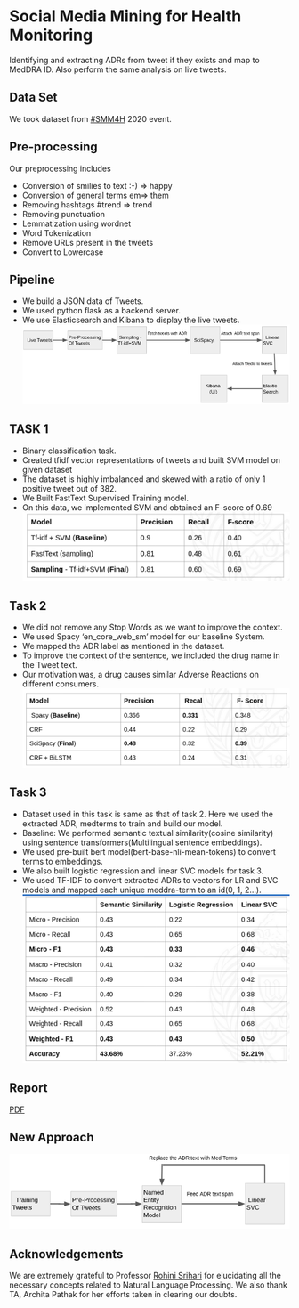 # Social Media Mining for Health Monitoring

Identifying and extracting ADRs from tweet if they exists and map to MedDRA ID. Also perform the same analysis on live tweets.


## Data Set

We took dataset from [#SMM4H](https://healthlanguageprocessing.org/smm4h-sharedtask-2020/) 2020 event.

## Pre-processing
Our preprocessing includes 
* Conversion of smilies to text    :-) => happy
* Conversion of general terms    em=> them 
* Removing hashtags   #trend => trend
* Removing punctuation
* Lemmatization using wordnet
* Word Tokenization
* Remove URLs present in the tweets
* Convert to Lowercase


## Pipeline

* We build a JSON data of Tweets.
* We used python flask as a backend server.
* We use Elasticsearch and Kibana to display the live tweets.
![Image of pipelie](images/pipeline.png)

## TASK 1
* Binary classification task.
* Created tfidf vector representations of tweets and built SVM model on given dataset
* The dataset is highly imbalanced and skewed with a ratio of only 1 positive tweet out of 382.
* We Built FastText Supervised Training model.
* On this data, we implemented SVM and obtained an F-score of 0.69
![Image of task1](images/task1.png)


## Task 2
* We did not remove any Stop Words as we want to improve the context.
* We used Spacy ‘en_core_web_sm’ model for our baseline System.
* We mapped the ADR label as mentioned in the dataset.
* To improve the context of the sentence, we included the drug name in the Tweet text. 
* Our motivation was, a drug causes similar Adverse Reactions on different consumers.
![Image of task2](images/task2.png)

## Task 3
* Dataset used in this task is same as that of task 2. Here we used the extracted ADR, medterms to train and build our model.
* Baseline: We performed semantic textual similarity(cosine similarity) using sentence transformers(Multilingual sentence embeddings).
* We used pre-built bert model(bert-base-nli-mean-tokens) to convert terms to embeddings.
* We also built logistic regression and linear SVC models for task 3.
* We used TF-IDF to convert extracted ADRs to vectors for LR and SVC models and mapped each unique meddra-term to an id(0, 1, 2…).
![Image of task3](images/task3.png)

## Report
[PDF](https://docs.google.com/document/d/1MsC_TiyaiPtOkN6vuUVHKHIiae_LtSjnXLVoaiF5AyI/edit?usp=sharing)

## New Approach
![Image of newApproach](images/newApproach.png)

## Acknowledgements
We are extremely grateful to Professor [Rohini Srihari](https://engineering.buffalo.edu/computer-science-engineering/people/faculty-directory/rohini-srihari.html) for elucidating all the necessary concepts related to Natural Language Processing. We also thank TA, Archita Pathak for her efforts taken in clearing our doubts.

